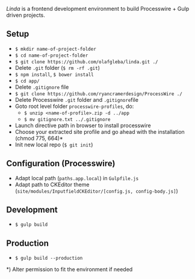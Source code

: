 *Linda* is a frontend development environment to build Processwire + Gulp driven projects.

## Setup

* `$ mkdir name-of-project-folder`
* `$ cd name-of-project-folder`
* `$ git clone https://github.com/olafgleba/linda.git ./`
* Delete `.git` folder (`$ rm -rf .git`)
* `$ npm install`, `$ bower install`
* `$ cd app/`
* Delete `.gitignore` file
* `$ git clone https://github.com/ryancramerdesign/ProcessWire ./`
* Delete Processwire `.git` folder and `.gitignore`file
* Goto root level folder `processwire-profiles`, do:
  * `$ unzip <name-of-profile>.zip -d ../app`
  * `$ mv gitignore.txt ../.gitignore`
* Launch directive path in browser to install processwire
* Choose your extracted site profile and go ahead with the installation (chmod 775, 664)*
* Init new local repo (`$ git init`)

## Configuration (Processwire)
* Adapt local path (`paths.app.local`) in `Gulpfile.js`
* Adapt path to CKEditor theme (`site/modules/InputfieldCKEditor/[config.js, config-body.js]`)


## Development

* `$ gulp build`

## Production

* `$ gulp build --production`



*) Alter permission to fit the environment if needed
